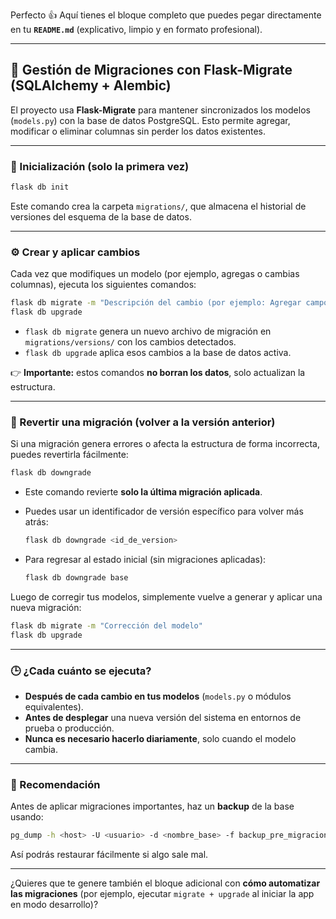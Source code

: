 Perfecto 👍 Aquí tienes el bloque completo que puedes pegar directamente en tu **`README.md`** (explicativo, limpio y en formato profesional).

---

## 🧱 Gestión de Migraciones con Flask-Migrate (SQLAlchemy + Alembic)

El proyecto usa **Flask-Migrate** para mantener sincronizados los modelos (`models.py`) con la base de datos PostgreSQL.
Esto permite agregar, modificar o eliminar columnas sin perder los datos existentes.

---

### 🚀 Inicialización (solo la primera vez)

```bash
flask db init
```

Este comando crea la carpeta `migrations/`, que almacena el historial de versiones del esquema de la base de datos.

---

### ⚙️ Crear y aplicar cambios

Cada vez que modifiques un modelo (por ejemplo, agregas o cambias columnas), ejecuta los siguientes comandos:

```bash
flask db migrate -m "Descripción del cambio (por ejemplo: Agregar campo pago_todo a DetalleMovimiento)"
flask db upgrade
```

* `flask db migrate` genera un nuevo archivo de migración en `migrations/versions/` con los cambios detectados.
* `flask db upgrade` aplica esos cambios a la base de datos activa.

👉 **Importante:** estos comandos **no borran los datos**, solo actualizan la estructura.

---

### 🔁 Revertir una migración (volver a la versión anterior)

Si una migración genera errores o afecta la estructura de forma incorrecta, puedes revertirla fácilmente:

```bash
flask db downgrade
```

* Este comando revierte **solo la última migración aplicada**.
* Puedes usar un identificador de versión específico para volver más atrás:

  ```bash
  flask db downgrade <id_de_version>
  ```
* Para regresar al estado inicial (sin migraciones aplicadas):

  ```bash
  flask db downgrade base
  ```

Luego de corregir tus modelos, simplemente vuelve a generar y aplicar una nueva migración:

```bash
flask db migrate -m "Corrección del modelo"
flask db upgrade
```

---

### 🕒 ¿Cada cuánto se ejecuta?

* **Después de cada cambio en tus modelos** (`models.py` o módulos equivalentes).
* **Antes de desplegar** una nueva versión del sistema en entornos de prueba o producción.
* **Nunca es necesario hacerlo diariamente**, solo cuando el modelo cambia.

---

### 💾 Recomendación

Antes de aplicar migraciones importantes, haz un **backup** de la base usando:

```bash
pg_dump -h <host> -U <usuario> -d <nombre_base> -f backup_pre_migracion.sql
```

Así podrás restaurar fácilmente si algo sale mal.

---

¿Quieres que te genere también el bloque adicional con **cómo automatizar las migraciones** (por ejemplo, ejecutar `migrate + upgrade` al iniciar la app en modo desarrollo)?
